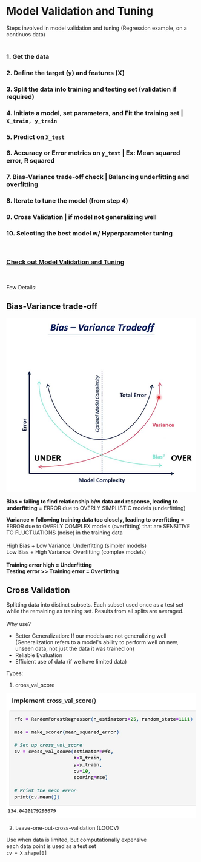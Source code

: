 # Model Validation and Tuning

Steps involved in model validation and tuning (Regression example, on a continuos data)<br/>
<br/>

### 1. Get the data
### 2. Define the target (y) and features (X)
### 3. Split the data into training and testing set (validation if required)
### 4. Initiate a model, set parameters, and Fit the training set | `X_train, y_train`
### 5. Predict on `X_test`
### 6. Accuracy or Error metrics on `y_test` | Ex: Mean squared error, R squared
### 7. Bias-Variance trade-off check | Balancing underfitting and overfitting
### 8. Iterate to tune the model (from step 4)
### 9. Cross Validation | if model not generalizing well
### 10. Selecting the best model w/ Hyperparameter tuning

<br/>

### [Check out Model Validation and Tuning](https://github.com/s1dewalker/Model_Validation/blob/main/Model_Validation.ipynb) 
<br/>

Few Details:

## Bias-Variance trade-off

<img src="sc/biasvariance.JPG" alt="Description" width="500">


**Bias = failing to find relationship b/w data and response, leading to underfitting** = ERROR due to OVERLY SIMPLISTIC models (underfitting) <br/>

**Variance = following training data too closely, leading to overfitting** = ERROR due to OVERLY COMPLEX models (overfitting) that are SENSITIVE TO FLUCTUATIONS (noise) in the training data <br/>
<br/>
High Bias + Low Variance: Underfitting (simpler models) <br/>
Low Bias + High Variance: Overfitting (complex models) <br/>
<br/>
**Training error high = Underfitting** <br/>
**Testing error >> Training error = Overfitting** <br/>

## Cross Validation 

Splitting data into distinct subsets. Each subset used once as a test set while the remaining as training set. Results from all splits are averaged. <br/>
<br/>
Why use? <br/>

- Better Generalization: If our models are not generalizing well (Generalization refers to a model's ability to perform well on new, unseen data, not just the data it was trained on)
- Reliable Evaluation
- Efficient use of data (if we have limited data)

Types: <br/>
1. cross_val_score

<img src="sc/cvs.JPG" alt="Description" width="500">

2. Leave-one-out-cross-validation (LOOCV)

Use when data is limited, but computationally expensive <br/>
each data point is used as a test set <br/>
`cv = X.shape[0]`

<br/>


